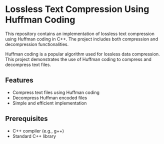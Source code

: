 # Lossless Text Compression Using Huffman Coding

This repository contains an implementation of lossless text compression using Huffman coding in C++. The project includes both compression and decompression functionalities.


Huffman coding is a popular algorithm used for lossless data compression. This project demonstrates the use of Huffman coding to compress and decompress text files.

## Features

- Compress text files using Huffman coding
- Decompress Huffman encoded files
- Simple and efficient implementation

## Prerequisites

- C++ compiler (e.g., g++)
- Standard C++ library
